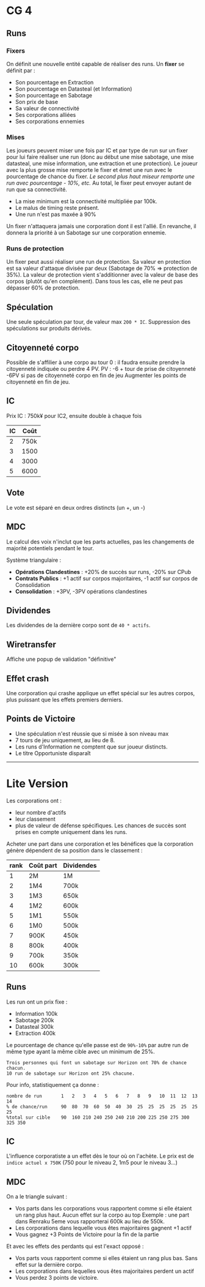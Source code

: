 # CG 4

## Runs
### Fixers
On définit une nouvelle entité capable de réaliser des runs.
Un **fixer** se définit par :

* Son pourcentage en Extraction
* Son pourcentage en Datasteal (et Information)
* Son pourcentage en Sabotage
* Son prix de base
* Sa valeur de connectivité
* Ses corporations alliées
* Ses corporations ennemies

### Mises
Les joueurs peuvent miser une fois par IC et par type de run sur un fixer pour lui faire réaliser une run (donc au début une mise sabotage, une mise datasteal, une mise information, une extraction et une protection). Le joueur avec la plus grosse mise remporte le fixer et émet une run avec le pourcentage de chance du fixer. *Le second plus haut miseur remporte une run avec pourcentage - 10%, etc.* Au total, le fixer peut envoyer autant de run que sa connectivité.

* La mise minimum est la connectivité multipliée par 100k.
* Le malus de timing reste présent.
* Une run n'est pas maxée à 90%

Un fixer n'attaquera jamais une corporation dont il est l'allié.
En revanche, il donnera la priorité à un Sabotage sur une corporation ennemie.

### Runs de protection
Un fixer peut aussi réaliser une run de protection. Sa valeur en protection est sa valeur d'attaque divisée par deux (Sabotage de 70% => protection de 35%).
La valeur de protection vient s'additionner avec la valeur de base des corpos (plutôt qu'en complément). Dans tous les cas, elle ne peut pas dépasser 60% de protection.

## Spéculation
Une seule spéculation par tour, de valeur max `200 * IC`.
Suppression des spéculations sur produits dérivés.

## Citoyenneté corpo
Possible de s'affilier à une corpo au tour 0 : il faudra ensuite prendre la citoyenneté indiquée ou perdre 4 PV.
PV : -6 + tour de prise de citoyenneté
-6PV si pas de citoyenneté corpo en fin de jeu
Augmenter les points de citoyenneté en fin de jeu.

## IC
Prix IC : 750k¥ pour IC2, ensuite double à chaque fois

| IC | Coût       |
|----|------------|
| 2  |  750k      |
| 3  |  1500      |
| 4  |  3000      |
| 5  |  6000      |


## Vote
Le vote est séparé en deux ordres distincts (un +, un -)

## MDC
Le calcul des voix n'inclut que les parts actuelles, pas les changements de majorité potentiels pendant le tour.

Système triangulaire :

* **Opérations Clandestines** : +20% de succès sur runs, -20% sur CPub
* **Contrats Publics** : +1 actif sur corpos majoritaires, -1 actif sur corpos de Consolidation
* **Consolidation** : +3PV, -3PV opérations clandestines

## Dividendes
Les dividendes de la dernière corpo sont de `40 * actifs`.

## Wiretransfer
Affiche une popup de validation "définitive"

## Effet crash
Une corporation qui crashe applique un effet spécial sur les autres corpos, plus puissant que les effets premiers derniers.

## Points de Victoire

* Une spéculation n'est réussie que si misée à son niveau max
* 7 tours de jeu uniquement, au lieu de 8.
* Les runs d'Information ne comptent que sur joueur distincts.
* Le titre Opportuniste disparaît


-----
# Lite Version
Les corporations ont :
* leur nombre d'actifs
* leur classement
* plus de valeur de défense spécifiques. Les chances de succès sont prises en compte uniquement dans les runs.

Acheter une part dans une corporation et les bénéfices que la corporation génère dépendent de sa position dans le classement :

|rank| Coût part| Dividendes |
|----|---------|--------|
| 1  |   2M    |  1M    |
| 2  |   1M4   |  700k  |
| 3  |   1M3   |  650k  |
| 4  |   1M2   |  600k  |
| 5  |   1M1   |  550k  |
| 6  |   1M0   |  500k  |
| 7  |   900K  |  450k  |
| 8  |   800k  |  400k  |
| 9  |   700k  |  350k  |
| 10 |   600k  |  300k  |

## Runs
Les run ont un prix fixe :

* Information 100k
* Sabotage    200k
* Datasteal   300k
* Extraction  400k

Le pourcentage de chance qu'elle passe est de `90%-10%` par autre run de même type ayant la même cible avec un minimum de 25%. 

    Trois personnes qui font un sabotage sur Horizon ont 70% de chance chacun.
    10 run de sabotage sur Horizon ont 25% chacune.

Pour info, statistiquement ça donne :

    nombre de run       1   2   3   4   5   6   7   8   9   10  11  12  13  14
    % de chance/run     90  80  70  60  50  40  30  25  25  25  25  25  25  25
    %total sur cible    90  160 210 240 250 240 210 200 225 250 275 300 325 350

## IC
L'influence corporatiste a un effet dès le tour où on l'achète. Le prix est de `indice actuel x 750K` (750 pour le niveau 2, 1m5 pour le niveau 3...)

## MDC
On a le triangle suivant :

* Vos parts dans les corporations vous rapportent comme si elle étaient un rang plus haut. Aucun effet sur la corpo au top Exemple : une part dans Renraku 5eme vous rapporterai 600k au lieu de 550k.
* Les corporations dans lequelle vous êtes majoritaires gagnent +1 actif
* Vous gagnez +3 Points de Victoire pour la fin de la partie

Et avec les effets des perdants qui est l'exact opposé :

* Vos parts vous rapportent comme si elles étaient un rang plus bas. Sans effet sur la dernière corpo. 
* Les corporations dans lequelles vous êtes majoritaires perdent un actif
* Vous perdez 3 points de victoire.

